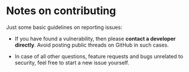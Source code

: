 Notes on contributing
=====================

Just some basic guidelines on reporting issues:

* If you have found a vulnerability, then please **contact a developer
  directly**. Avoid posting public threads on GitHub in such cases.

* In case of all other questions, feature requests and bugs unrelated to
  security, feel free to start a new issue yourself.
